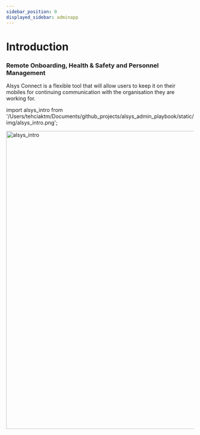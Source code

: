 ```yaml
---
sidebar_position: 0
displayed_sidebar: adminapp
---
```


# Introduction

<h3>Remote Onboarding, Health & Safety and Personnel Management</h3>

Alsys Connect is a flexible tool that will allow users to keep it on their mobiles for continuing communication with the organisation they are working for.

import alsys_intro from '/Users/tehciaktm/Documents/github_projects/alsys_admin_playbook/static/img/alsys_intro.png';

<img src={alsys_intro} alt="alsys_intro" width="800"/>

